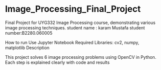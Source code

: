 # Image_Processing_Final_Project
 Final Project for UYG332 Image Processing course, demonstrating various image processing techniques.
student name : karam Mustafa
student number:B2280.060005

How to run
Use Jupyter Notebook
Required Libraries: cv2, numpy, matplotlib
Description

This project solves 6 image processing problems using OpenCV in Python. Each step is explained clearly with code and results
